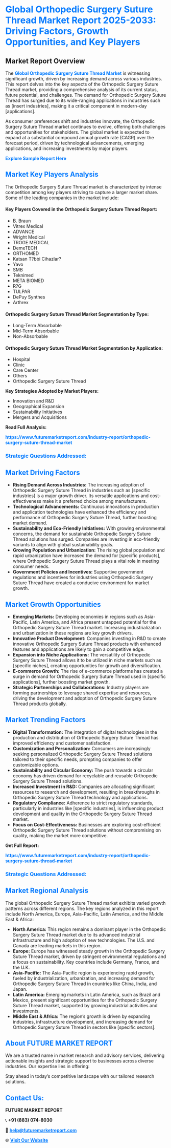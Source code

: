 <h1 style="color: #007BFF;">Global Orthopedic Surgery Suture Thread Market Report 2025-2033: Driving Factors, Growth Opportunities, and Key Players</h1>

<section id="overview">
<h2>Market Report Overview</h2>
<p>The <a href="https://www.futuremarketreport.com/industry-report/orthopedic-surgery-suture-thread-market" style="color: #007BFF; text-decoration: none;"><strong>Global Orthopedic Surgery Suture Thread Market</strong></a> is witnessing significant growth, driven by increasing demand across various industries. This report delves into the key aspects of the Orthopedic Surgery Suture Thread market, providing a comprehensive analysis of its current status, future potential, and challenges. The demand for Orthopedic Surgery Suture Thread has surged due to its wide-ranging applications in industries such as [insert industries], making it a critical component in modern-day [applications].</p>
<p>As consumer preferences shift and industries innovate, the Orthopedic Surgery Suture Thread market continues to evolve, offering both challenges and opportunities for stakeholders. The global market is expected to expand at a substantial compound annual growth rate (CAGR) over the forecast period, driven by technological advancements, emerging applications, and increasing investments by major players.</p>
</section>

<section id="overview">
<p><a href="https://www.futuremarketreport.com/request-sample/reportId=124182" style="color: #007BFF; text-decoration: none;"><strong>Explore Sample Report Here</strong></a></p>
</section>

<section id="key-players">
<h2 style="color: #007BFF;">Market Key Players Analysis</h2>
<p>The Orthopedic Surgery Suture Thread market is characterized by intense competition among key players striving to capture a larger market share. Some of the leading companies in the market include:</p>
<h4>Key Players Covered in the Orthopedic Surgery Suture Thread Report:</h4>
<ul><li>B. Braun</li><li>Vitrex Medical</li><li>ADVANCE</li><li>Wright Medical</li><li>TROGE MEDICAL</li><li>DemeTECH</li><li>ORTHOMED</li><li>Katsan T?bbi Cihazlar?</li><li>Yavo</li><li>SMB</li><li>Teknimed</li><li>META BIOMED</li><li>R?G</li><li>TULPAR</li><li>DePuy Synthes</li><li>Arthrex</li></ul>
<h4>Orthopedic Surgery Suture Thread Market Segmentation by Type:</h4>
<ul><li>Long-Term Absorbable</li><li>Mid-Term Absorbable</li><li>Non-Absorbable</li></ul>

<h4>Orthopedic Surgery Suture Thread Market Segmentation by Application:</h4>
<ul><li>Hospital</li><li>Clinic</li><li>Care Center</li><li>Others</li><li>Orthopedic Surgery Suture Thread</li></ul>
<p><strong>Key Strategies Adopted by Market Players:</strong></p>
<ul>
<li>Innovation and R&D</li>
<li>Geographical Expansion</li>
<li>Sustainability Initiatives</li>
<li>Mergers and Acquisitions</li>
</ul>
</section>

<section>
<p><strong>Read Full Analysis: </strong></p><a href="https://www.futuremarketreport.com/industry-report/orthopedic-surgery-suture-thread-market" style="color: #007BFF; text-decoration: none;"><strong>https://www.futuremarketreport.com/industry-report/orthopedic-surgery-suture-thread-market</strong></a>
<h3 style="color: #007BFF;">Strategic Questions Addressed:</h3>
</section>

<section id="driving-factors">
<h2 style="color: #007BFF;">Market Driving Factors</h2>
<ul>
<li><strong>Rising Demand Across Industries:</strong> The increasing adoption of Orthopedic Surgery Suture Thread in industries such as [specific industries] is a major growth driver. Its versatile applications and cost-effectiveness make it a preferred choice among manufacturers.</li>
<li><strong>Technological Advancements:</strong> Continuous innovations in production and application technologies have enhanced the efficiency and performance of Orthopedic Surgery Suture Thread, further boosting market demand.</li>
<li><strong>Sustainability and Eco-Friendly Initiatives:</strong> With growing environmental concerns, the demand for sustainable Orthopedic Surgery Suture Thread solutions has surged. Companies are investing in eco-friendly variants to align with global sustainability goals.</li>
<li><strong>Growing Population and Urbanization:</strong> The rising global population and rapid urbanization have increased the demand for [specific products], where Orthopedic Surgery Suture Thread plays a vital role in meeting consumer needs.</li>
<li><strong>Government Policies and Incentives:</strong> Supportive government regulations and incentives for industries using Orthopedic Surgery Suture Thread have created a conducive environment for market growth.</li>
</ul>
</section>

<section id="growth-opportunities">
<h2 style="color: #007BFF;">Market Growth Opportunities</h2>
<ul>
<li><strong>Emerging Markets:</strong> Developing economies in regions such as Asia-Pacific, Latin America, and Africa present untapped potential for the Orthopedic Surgery Suture Thread market. Increasing industrialization and urbanization in these regions are key growth drivers.</li>
<li><strong>Innovative Product Development:</strong> Companies investing in R&D to create innovative Orthopedic Surgery Suture Thread products with enhanced features and applications are likely to gain a competitive edge.</li>
<li><strong>Expansion into Niche Applications:</strong> The versatility of Orthopedic Surgery Suture Thread allows it to be utilized in niche markets such as [specific niches], creating opportunities for growth and diversification.</li>
<li><strong>E-commerce Growth:</strong> The rise of e-commerce platforms has created a surge in demand for Orthopedic Surgery Suture Thread used in [specific applications], further boosting market growth.</li>
<li><strong>Strategic Partnerships and Collaborations:</strong> Industry players are forming partnerships to leverage shared expertise and resources, driving the development and adoption of Orthopedic Surgery Suture Thread products globally.</li>
</ul>
</section>

<section id="trending-factors">
<h2 style="color: #007BFF;">Market Trending Factors</h2>
<ul>
<li><strong>Digital Transformation:</strong> The integration of digital technologies in the production and distribution of Orthopedic Surgery Suture Thread has improved efficiency and customer satisfaction.</li>
<li><strong>Customization and Personalization:</strong> Consumers are increasingly seeking personalized Orthopedic Surgery Suture Thread solutions tailored to their specific needs, prompting companies to offer customizable options.</li>
<li><strong>Sustainability and Circular Economy:</strong> The push towards a circular economy has driven demand for recyclable and reusable Orthopedic Surgery Suture Thread solutions.</li>
<li><strong>Increased Investment in R&D:</strong> Companies are allocating significant resources to research and development, resulting in breakthroughs in Orthopedic Surgery Suture Thread technology and applications.</li>
<li><strong>Regulatory Compliance:</strong> Adherence to strict regulatory standards, particularly in industries like [specific industries], is influencing product development and quality in the Orthopedic Surgery Suture Thread market.</li>
<li><strong>Focus on Cost-Effectiveness:</strong> Businesses are exploring cost-efficient Orthopedic Surgery Suture Thread solutions without compromising on quality, making the market more competitive.</li>
</ul>
</section>

<section>
<p><strong>Get Full Report: </strong></p><a href="https://www.futuremarketreport.com/industry-report/orthopedic-surgery-suture-thread-market" style="color: #007BFF; text-decoration: none;"><strong>https://www.futuremarketreport.com/industry-report/orthopedic-surgery-suture-thread-market</strong></a>
<h3 style="color: #007BFF;">Strategic Questions Addressed:</h3>
</section>


<section id="regional-analysis">
<h2 style="color: #007BFF;">Market Regional Analysis</h2>
<p>The global Orthopedic Surgery Suture Thread market exhibits varied growth patterns across different regions. The key regions analyzed in this report include North America, Europe, Asia-Pacific, Latin America, and the Middle East & Africa:</p>
<ul>
<li><strong>North America:</strong> This region remains a dominant player in the Orthopedic Surgery Suture Thread market due to its advanced industrial infrastructure and high adoption of new technologies. The U.S. and Canada are leading markets in this region.</li>
<li><strong>Europe:</strong> Europe has witnessed steady growth in the Orthopedic Surgery Suture Thread market, driven by stringent environmental regulations and a focus on sustainability. Key countries include Germany, France, and the U.K.</li>
<li><strong>Asia-Pacific:</strong> The Asia-Pacific region is experiencing rapid growth, fueled by industrialization, urbanization, and increasing demand for Orthopedic Surgery Suture Thread in countries like China, India, and Japan.</li>
<li><strong>Latin America:</strong> Emerging markets in Latin America, such as Brazil and Mexico, present significant opportunities for the Orthopedic Surgery Suture Thread market, supported by growing industrial activities and investments.</li>
<li><strong>Middle East & Africa:</strong> The region’s growth is driven by expanding industries, infrastructure development, and increasing demand for Orthopedic Surgery Suture Thread in sectors like [specific sectors].</li>
</ul>
</section>

<footer>
<h2 style="color: #007BFF;">About FUTURE MARKET REPORT</h2>
<p>We are a trusted name in market research and advisory services, delivering actionable insights and strategic support to businesses across diverse industries. Our expertise lies in offering:</p>

<p>Stay ahead in today’s competitive landscape with our tailored research solutions.</p>

<h2 style="color: #007BFF;">Contact Us:</h2>
<p><strong>FUTURE MARKET REPORT</strong></p>
<p>📞 <strong>+91 (883) 074-8030</strong></p>
<p>📧 <strong><a href="mailto:help@futuremarketreport.com" style="color: #007BFF;">help@futuremarketreport.com</a></strong></p>
<p>🌐 <strong><a href="https://www.futuremarketreport.com/" style="color: #007BFF;">Visit Our Website</a></strong></p>
</footer>